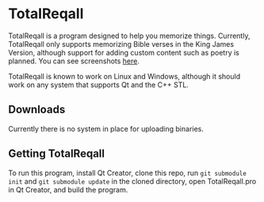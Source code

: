 # TotalReqall

TotalReqall is a program designed to help you memorize things. Currently, TotalReqall only supports memorizing Bible verses in the King James Version, although support for adding custom content such as poetry is planned. You can see screenshots [here](./screenshots).

TotalReqall is known to work on Linux and Windows, although it should work on any system that supports Qt and the C++ STL.

## Downloads
Currently there is no system in place for uploading binaries.

## Getting TotalReqall
To run this program, install Qt Creator, clone this repo, run `git submodule init` and `git submodule update` in the cloned directory, open TotalReqall.pro in Qt Creator, and build the program.